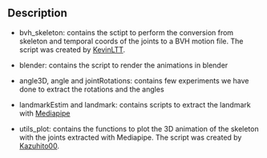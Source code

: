 ## Description

+ bvh_skeleton: contains the sctipt to perform the conversion from skeleton and temporal coords of the joints to a BVH motion file. The script was created by [KevinLTT](https://github.com/KevinLTT/video2bvh).

+ blender: contains the script to render the animations in blender

+ angle3D, angle and jointRotations: contains few experiments we have done to extract the rotations and the angles

+ landmarkEstim and landmark: contains scripts to extract the landmark with [Mediapipe](https://developers.google.com/mediapipe)

+ utils_plot: contains the functions to plot the 3D animation of the skeleton with the joints extracted with Mediapipe. The script was created by [Kazuhito00](https://github.com/Kazuhito00/mediapipe-python-sample/blob/main/sample_pose.py).

